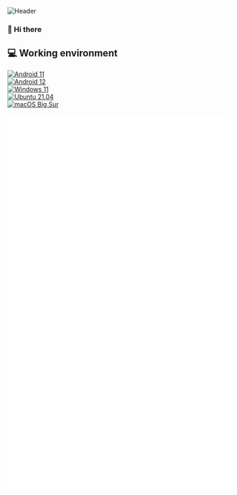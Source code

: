  
![Header](https://capsule-render.vercel.app/api?type=Waving&color=timeGradient&height=200&animation=fadeIn&section=header&text=e5u&fontSize=68)

### 👋 Hi there 

## 💻 Working environment
[![Android 11](https://img.shields.io/badge/Android%2011-3ddc84?style=flat-square&logo=android&logoColor=ffffff)](https://www.android.com/android-11/)<br>
[![Android 12](https://img.shields.io/badge/Android%2012-3ddc84?style=flat-square&logo=android&logoColor=ffffff)](https://www.android.com/android-12/)<br>
[![Windows 11](https://img.shields.io/badge/Windows%2011-00adef?style=flat-square&logo=windows&logoColor=ffffff)](https://www.microsoft.com/en-us/windows/windows-11)<br>
[![Ubuntu 21.04](https://img.shields.io/badge/Ubuntu%2021%2e04-dd4814?style=flat-square&logo=ubuntu&logoColor=ffffff)](https://releases.ubuntu.com/21.04/)<br>
[![macOS Big Sur](https://img.shields.io/badge/macOS%20Big%20Sur-4f4f4f?style=flat-square&logo=macos&logoColor=ffffff)](https://www.apple.com/macos/big-sur/)

![Metrics](https://raw.githubusercontent.com/e5u/e5u/main/github-metrics.svg)
